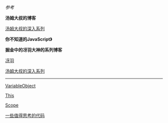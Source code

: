 *参考*

**汤姆大叔的博客**

[汤姆大叔的深入系列](http://www.cnblogs.com/TomXu/archive/2011/12/15/2288411.html)

**你不知道的JavaScript》**

**掘金中的冴羽大神的系列博客**

[冴羽](https://juejin.im/post/59278e312f301e006c2e1510)

[汤姆大叔的深入系列](http://www.cnblogs.com/TomXu/archive/2011/12/15/2288411.html)

--------------------------------------

[VariableObject](./VariableObject.md)

[This](./This.md)

[Scope](./Scope.md)

[一些值得思考的代码](./test.js)

